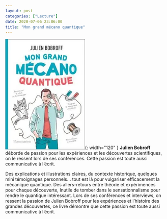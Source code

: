 ```yaml
---
layout: post
categories: ["Lecture"]
date: 2020-07-06 23:06:00
title: "Mon grand mécano quantique"
---
```


![couverture](/assets/images/couv_lecture/grand-mecano-quantique.webp){: width="120" }
**Julien Bobroff** déborde de passion
pour les expériences et les découvertes scientifiques, on le ressent
lors de ses conférences. Cette passion est toute aussi communicative à
l’écrit.

Des explications et illustrations claires, du contexte historique,
quelques mini témoignages personnels… tout est là pour vulgariser
efficacement la mécanique quantique. Des allers-retours entre théorie et
expérimences pour chaque découverte, Inutile de tomber dans le
sensationnalisme pour rendre le quantique intéressant. Lors de ses
conférences et interviews, on ressent la passion de Julien Bobroff pour
les expériences et l’histoire des grandes découvertes, ce livre
démontre que cette passion est toute aussi communicative à l’écrit.
